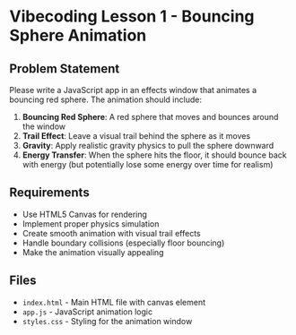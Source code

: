 # Vibecoding Lesson 1 - Bouncing Sphere Animation

## Problem Statement

Please write a JavaScript app in an effects window that animates a bouncing red sphere. The animation should include:

1. **Bouncing Red Sphere**: A red sphere that moves and bounces around the window
2. **Trail Effect**: Leave a visual trail behind the sphere as it moves
3. **Gravity**: Apply realistic gravity physics to pull the sphere downward
4. **Energy Transfer**: When the sphere hits the floor, it should bounce back with energy (but potentially lose some energy over time for realism)

## Requirements

- Use HTML5 Canvas for rendering
- Implement proper physics simulation
- Create smooth animation with visual trail effects
- Handle boundary collisions (especially floor bouncing)
- Make the animation visually appealing

## Files

- `index.html` - Main HTML file with canvas element
- `app.js` - JavaScript animation logic
- `styles.css` - Styling for the animation window